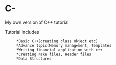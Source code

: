 # C-
My own version of C++ tutorial
  
  Tutorial Includes
  
         *Basic C++(creating class object etc)
         *Advance topic(Memory management, Templates
         *Writing financial application with c++
         *Creating Make files, Header files
         *Data Structures 
  
